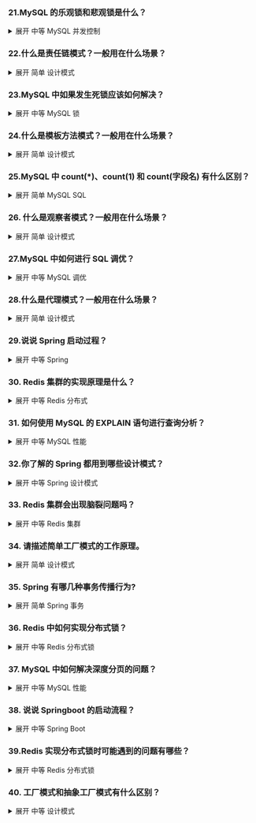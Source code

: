 ### 21.MySQL 的乐观锁和悲观锁是什么？
<details>

<summary>展开 <span class="badge badge--info">中等</span> <span class="badge badge--secondary">MySQL</span> <span class="badge badge--secondary">并发控制</span></summary>

* 默认行为是将消息直接丢弃
* 可以指定主交换机的备用交换机，然后消息会转发到备用交换机
* 可以配置将消息返回给生产者，生产者需要监听basic.return 事件

</details>



### 22.什么是责任链模式？一般用在什么场景？

<details>

<summary>展开 <span class="badge badge--info">简单</span> <span class="badge badge--secondary">设计模式</span></summary>

* 计算方法为：根节点存储行数\*第二层节点存储行数\*叶子节点存储行数
* 根节点和第二层节点存储行数：假设一页16KB，一个keyj加上指针占十几B，大概1000行
* 叶子节点要看是二级索引还是主键索引，主键索引大概16行，大概2000w数据，二级索引大概能存16亿数据

</details>

### 23.MySQL 中如果发生死锁应该如何解决？

<details>

<summary>展开 <span class="badge badge--info">中等</span> <span class="badge badge--secondary">MySQL</span> <span class="badge badge--secondary">锁</span></summary>

todo：在 Kafka 旧架构，Zookeeper负责存储集群元数据，控制选举，配置管理和集群成员管理。

</details>

###  24.什么是模板方法模式？一般用在什么场景？

<details>

<summary>展开 <span class="badge badge--info">简单</span> <span class="badge badge--secondary">设计模式</span></summary>

* 连接器，客户端和服务端建立连接，客户端向服务端发送请求
* 查询缓存，8.0已移除
* 分析器，进行词法和语法的分析
* 优化器，决定使用哪个索引，调整sql执行顺序
* 执行器，据优化器的计划，调用存储引擎接口执行查询。

</details>

### 25.MySQL 中 count(*)、count(1) 和 count(字段名) 有什么区别？

<details>

<summary>展开 <span class="badge badge--info">简单</span> <span class="badge badge--secondary">MySQL</span> <span class="badge badge--secondary">SQL</span></summary>
 
 todo

* 一个分布式协调服务，负责管理 Kafka 集群的元数据和协调分布式操作。
* 存储和管理元数据（主题、Broker、消费者组）。
* 协调控制器选举（确保单一控制器）。
* 管理集群成员（跟踪 Broker 状态）。
* 维护分区和副本状态（支持 Leader 选举和分配）。
* 存储动态配置（主题和 Broker 参数）。

</details>

### 26.	什么是观察者模式？一般用在什么场景？

<details>

<summary>展开 <span class="badge badge--info">简单</span> <span class="badge badge--secondary">设计模式</span></summary>

* 通过锁，日志和MVCC实现的
* undo log保证了事务的原子性
* redo log保证了事务的持久性
* 锁和MVCC实现了四种隔离级别，保证了事务的一致性和隔离性

</details>

### 27.MySQL 中如何进行 SQL 调优？

<details>

<summary>展开 <span class="badge badge--info">中等</span> <span class="badge badge--secondary">MySQL</span> <span class="badge badge--secondary">调优</span></summary>

todo

</details>

### 28.什么是代理模式？一般用在什么场景？
<details>

<summary>展开 <span class="badge badge--info">简单</span> <span class="badge badge--secondary">设计模式</span></summary>

todo

</details>

### 29.说说 Spring 启动过程？
<details>

<summary>展开 <span class="badge badge--info">中等</span> <span class="badge badge--secondary">Spring</span></summary>

先写redo log，再写bin log

</details>

### 30.	Redis 集群的实现原理是什么？

<details>

<summary>展开 <span class="badge badge--info">中等</span> <span class="badge badge--secondary">Redis</span> <span class="badge badge--secondary">分布式</span></summary>

todo


</details>

### 31.	如何使用 MySQL 的 EXPLAIN 语句进行查询分析？

<details>

<summary>展开 <span class="badge badge--info">中等</span> <span class="badge badge--secondary">MySQL</span> <span class="badge badge--secondary">性能</span></summary>

多版本并发控制，通过uodo log获取版本链，通过read view（读视图），记录当前事务的事务id等信息，查询的时候根据read view和行记录里的隐藏字段去版本链中对应的版本，实现了无锁的视图一致，解决了对等值查询的并发读。

</details>

### 32.你了解的 Spring 都用到哪些设计模式？
<details>

<summary>展开 <span class="badge badge--info">中等</span> <span class="badge badge--secondary">Spring</span> <span class="badge badge--secondary">设计模式</span></summary>

* 为分布式环境中各服务的通信提供了中间件
* 可以持久化消息，提供了可靠性保证
* 可以异步的消费消息，提供响应速度
* 削峰填谷，缓冲突发流量
* 系统解耦，消费者单独处理消息，不影响主业务

</details>

### 33.	Redis 集群会出现脑裂问题吗？

<details>

<summary>展开 <span class="badge badge--info">中等</span> <span class="badge badge--secondary">Redis</span> <span class="badge badge--secondary">集群</span></summary>

* 读未提交
* 读已提交
* 可重复读
* 可串行化

</details>

### 34.	请描述简单工厂模式的工作原理。

<details>

<summary>展开 <span class="badge badge--info">简单</span> <span class="badge badge--secondary">设计模式</span></summary>

todo

</details>


### 35.	Spring 有哪几种事务传播行为?

<details>

<summary>展开 <span class="badge badge--info">简单</span> <span class="badge badge--secondary">Spring</span> <span class="badge badge--secondary">事务</span></summary>

* 可重复读
* 这个级别解决了幻读，不可重复度，脏读的问题，就是说这个级别不会读到其他事务未提交数据，并且通过MVCC保证了单行读的一致性，通过next-key lock保证了范围读的一致性

</details>

### 36.	Redis 中如何实现分布式锁？

<details>

<summary>展开 <span class="badge badge--info">中等</span> <span class="badge badge--secondary">Redis</span> <span class="badge badge--secondary">分布式锁</span></summary>

* 单例模式，用于需要全局共享对象或者资源的场景，比如说某些中间件的客户端对象，线程池，数据库连接处等对象的创建。
* 工厂模式，提供一个创建对象的接口，由子类决定实例化哪一个类，当业务中需要根据不同条件生成不同实例时，但这些实例都有同样接口的时候。
* 观察者模式，相当于回调，钩子函数，当一个对象状态发生变化时，所有依赖于它的对象都会收到通知并自动更新。比如需要异步的接收任务处理结果。
* 装饰器模式，可以在不修改原有对象的基础上，增强原对象，动态地为其添加新功能。一般是将装饰器作为新类型的一个属性。
* 策略模式，定义一系列算法，把它们封装起来，并使它们可以互换。策略模式让算法独立于使用它的客户端而变化。比如说不同的支付方式，优惠策略
* 代理模式，通过代理对象控制对原始对象的访问。

</details>

### 37.	MySQL 中如何解决深度分页的问题？
<details>




<summary>展开 <span class="badge badge--info">中等</span> <span class="badge badge--secondary">MySQL</span> <span class="badge badge--secondary">性能</span></summary>

* 行锁
* 表锁
* 间隙锁
* 意向锁
* 元数据锁

</details>

### 38.	说说 Springboot 的启动流程？

<details>

<summary>展开 <span class="badge badge--info">中等</span> <span class="badge badge--secondary">Spring Boot</span></summary>

* 策略模式是一种行为模式，它定义了一系列算法，并将它们封装在独立的类中，通过上下文类管理并且给客户端调用。
* 策略模式的组成是策略接口，具体策略和上下文。   
* 策略模式适用于需要解耦相似的算法，需要客端动态调用算法的场景

</details>

### 39.Redis 实现分布式锁时可能遇到的问题有哪些？

<details>

<summary>展开 <span class="badge badge--info">中等</span> <span class="badge badge--secondary">Redis</span> <span class="badge badge--secondary">分布式锁</span></summary>

队列绑定了死信队列，并且消息被拒绝或者消息设置了ttl过期或者队列满时旧消息会丢弃进入死信队列

</details>

### 40.	工厂模式和抽象工厂模式有什么区别？

<details>

<summary>展开 <span class="badge badge--info">中等</span> <span class="badge badge--secondary">设计模式</span></summary>

* 首先B+树具有B树的特性，是一种平衡树，可以用二分法的查找到叶子节点的key，并且B树的节点可以存放多个key，一般的大小是一页，这使得B+树可以使用很少的层数去
存储更多的数据。
* 相对于B树来说，B+树的数据集中在叶子节点，能够在叶子节点形成双向链表，方便顺序扫描和范围扫描，并且非叶子节点只存放key，增加了扇出的大小。

</details>